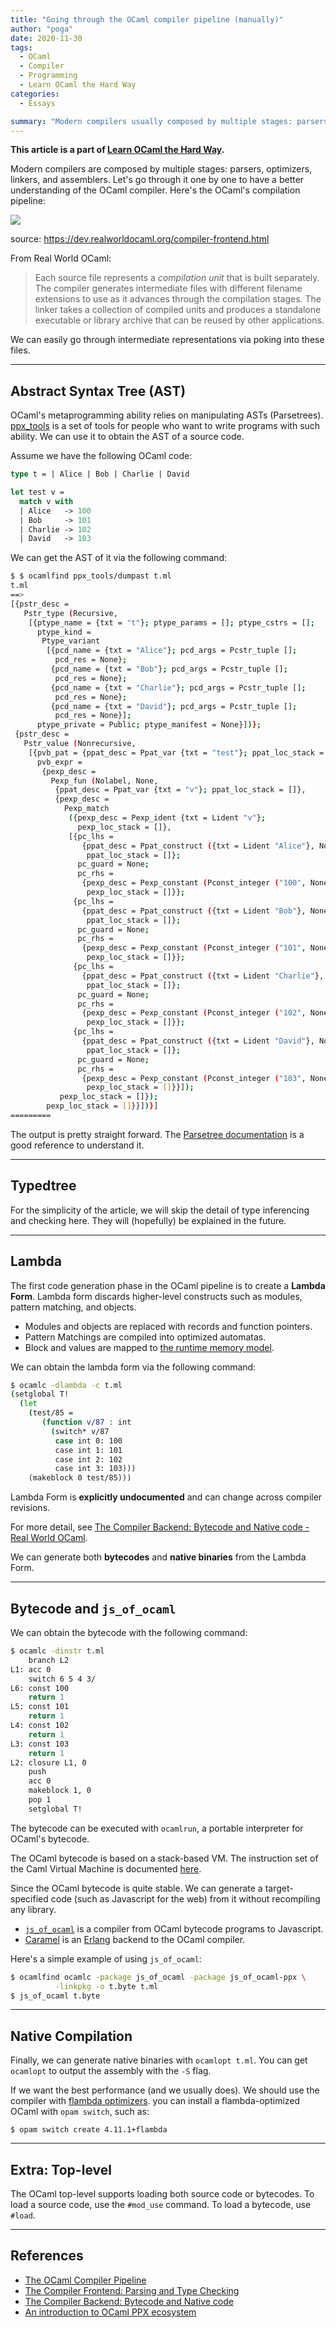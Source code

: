 ```yaml
---
title: "Going through the OCaml compiler pipeline (manually)"
author: "poga"
date: 2020-11-30
tags:
  - OCaml
  - Compiler
  - Programming
  - Learn OCaml the Hard Way
categories:
  - Essays

summary: "Modern compilers usually composed by multiple stages: parsers, optimizers, linkers, and assemblers. Let's go through it one by one to have a better understanding of the OCaml compiler. "
---
```


**This article is a part of [Learn OCaml the Hard Way](/tags/learn-ocaml-the-hard-way/).**

Modern compilers are composed by multiple stages: parsers, optimizers, linkers, and assemblers. Let's go through it one by one to have a better understanding of the OCaml compiler. Here's the OCaml's compilation pipeline:

![](/post/2020-11-30-ocaml-compiler-pipeline/ocaml-pipeline.png)

source: https://dev.realworldocaml.org/compiler-frontend.html

From Real World OCaml:

> Each source file represents a _compilation unit_ that is built separately. The compiler generates intermediate files with different filename extensions to use as it advances through the compilation stages. The linker takes a collection of compiled units and produces a standalone executable or library archive that can be reused by other applications.

We can easily go through intermediate representations via poking into these files.

---

## Abstract Syntax Tree (AST)

OCaml's metaprogramming ability relies on manipulating ASTs (Parsetrees). [ppx_tools](https://github.com/ocaml-ppx/ppx_tools) is a set of tools for people who want to write programs with such ability. We can use it to obtain the AST of a source code.

Assume we have the following OCaml code:

```ocaml
type t = | Alice | Bob | Charlie | David

let test v =
  match v with
  | Alice   -> 100
  | Bob     -> 101
  | Charlie -> 102
  | David   -> 103
```

We can get the AST of it via the following command:

```bash
$ $ ocamlfind ppx_tools/dumpast t.ml
t.ml
==>
[{pstr_desc =
   Pstr_type (Recursive,
    [{ptype_name = {txt = "t"}; ptype_params = []; ptype_cstrs = [];
      ptype_kind =
       Ptype_variant
        [{pcd_name = {txt = "Alice"}; pcd_args = Pcstr_tuple [];
          pcd_res = None};
         {pcd_name = {txt = "Bob"}; pcd_args = Pcstr_tuple [];
          pcd_res = None};
         {pcd_name = {txt = "Charlie"}; pcd_args = Pcstr_tuple [];
          pcd_res = None};
         {pcd_name = {txt = "David"}; pcd_args = Pcstr_tuple [];
          pcd_res = None}];
      ptype_private = Public; ptype_manifest = None}])};
 {pstr_desc =
   Pstr_value (Nonrecursive,
    [{pvb_pat = {ppat_desc = Ppat_var {txt = "test"}; ppat_loc_stack = []};
      pvb_expr =
       {pexp_desc =
         Pexp_fun (Nolabel, None,
          {ppat_desc = Ppat_var {txt = "v"}; ppat_loc_stack = []},
          {pexp_desc =
            Pexp_match
             ({pexp_desc = Pexp_ident {txt = Lident "v"};
               pexp_loc_stack = []},
             [{pc_lhs =
                {ppat_desc = Ppat_construct ({txt = Lident "Alice"}, None);
                 ppat_loc_stack = []};
               pc_guard = None;
               pc_rhs =
                {pexp_desc = Pexp_constant (Pconst_integer ("100", None));
                 pexp_loc_stack = []}};
              {pc_lhs =
                {ppat_desc = Ppat_construct ({txt = Lident "Bob"}, None);
                 ppat_loc_stack = []};
               pc_guard = None;
               pc_rhs =
                {pexp_desc = Pexp_constant (Pconst_integer ("101", None));
                 pexp_loc_stack = []}};
              {pc_lhs =
                {ppat_desc = Ppat_construct ({txt = Lident "Charlie"}, None);
                 ppat_loc_stack = []};
               pc_guard = None;
               pc_rhs =
                {pexp_desc = Pexp_constant (Pconst_integer ("102", None));
                 pexp_loc_stack = []}};
              {pc_lhs =
                {ppat_desc = Ppat_construct ({txt = Lident "David"}, None);
                 ppat_loc_stack = []};
               pc_guard = None;
               pc_rhs =
                {pexp_desc = Pexp_constant (Pconst_integer ("103", None));
                 pexp_loc_stack = []}}]);
           pexp_loc_stack = []});
        pexp_loc_stack = []}}])}]
=========
```

The output is pretty straight forward. The [Parsetree documentation](https://caml.inria.fr/pub/docs/manual-ocaml/compilerlibref/Parsetree.html) is a good reference to understand it.

---

## Typedtree

For the simplicity of the article, we will skip the detail of type inferencing and checking here. They will (hopefully) be explained in the future.

---

## Lambda

The first code generation phase in the OCaml pipeline is to create a **Lambda Form**. Lambda form discards higher-level constructs such as modules, pattern matching, and objects.

- Modules and objects are replaced with records and function pointers.
- Pattern Matchings are compiled into optimized automatas.
- Block and values are mapped to [the runtime memory model](https://dev.realworldocaml.org/runtime-memory-layout.html#memory-representation-of-values).

We can obtain the lambda form via the following command:

```bash
$ ocamlc -dlambda -c t.ml
(setglobal T!
  (let
    (test/85 =
       (function v/87 : int
         (switch* v/87
          case int 0: 100
          case int 1: 101
          case int 2: 102
          case int 3: 103)))
    (makeblock 0 test/85)))
```

Lambda Form is **explicitly undocumented** and can change across compiler revisions.

For more detail, see [The Compiler Backend: Bytecode and Native code - Real World OCaml](https://dev.realworldocaml.org/compiler-backend.html).

We can generate both **bytecodes** and **native binaries** from the Lambda Form.

---

## Bytecode and `js_of_ocaml`

We can obtain the bytecode with the following command:

```bash
$ ocamlc -dinstr t.ml
	branch L2
L1:	acc 0
	switch 6 5 4 3/
L6:	const 100
	return 1
L5:	const 101
	return 1
L4:	const 102
	return 1
L3:	const 103
	return 1
L2:	closure L1, 0
	push
	acc 0
	makeblock 1, 0
	pop 1
	setglobal T!
```

The bytecode can be executed with `ocamlrun`, a portable interpreter for OCaml's bytecode.

The OCaml bytecode is based on a stack-based VM. The instruction set of the Caml Virtual Machine is documented [here](http://cadmium.x9c.fr/distrib/caml-instructions.pdf).

Since the OCaml bytecode is quite stable. We can generate a target-specified code (such as Javascript for the web) from it without recompiling any library.

- [`js_of_ocaml`](https://ocsigen.org/js_of_ocaml/) is a compiler from OCaml bytecode programs to Javascript.
- [Caramel](https://github.com/AbstractMachinesLab/caramel) is an [Erlang](https://www.erlang.org/) backend to the OCaml compiler.

Here's a simple example of using `js_of_ocaml`:

```bash
$ ocamlfind ocamlc -package js_of_ocaml -package js_of_ocaml-ppx \
          -linkpkg -o t.byte t.ml
$ js_of_ocaml t.byte
```

---

## Native Compilation

Finally, we can generate native binaries with `ocamlopt t.ml`. You can get `ocamlopt` to output the assembly with the `-S` flag.

If we want the best performance (and we usually does). We should use the compiler with [flambda optimizers](https://caml.inria.fr/pub/docs/manual-ocaml/flambda.html). you can install a flambda-optimized OCaml with `opam switch`, such as:

```
$ opam switch create 4.11.1+flambda
```

---

## Extra: Top-level

The OCaml top-level supports loading both source code or bytecodes. To load a source code, use the `#mod_use` command. To load a bytecode, use `#load`.

---

## References

- [The OCaml Compiler Pipeline](https://sookocheff.com/post/ocaml/the-ocaml-compiler-pipeline/)
- [The Compiler Frontend: Parsing and Type Checking](https://dev.realworldocaml.org/compiler-frontend.html)
- [The Compiler Backend: Bytecode and Native code](https://dev.realworldocaml.org/compiler-backend.html)
- [An introduction to OCaml PPX ecosystem](https://tarides.com/blog/2019-05-09-an-introduction-to-ocaml-ppx-ecosystem)
